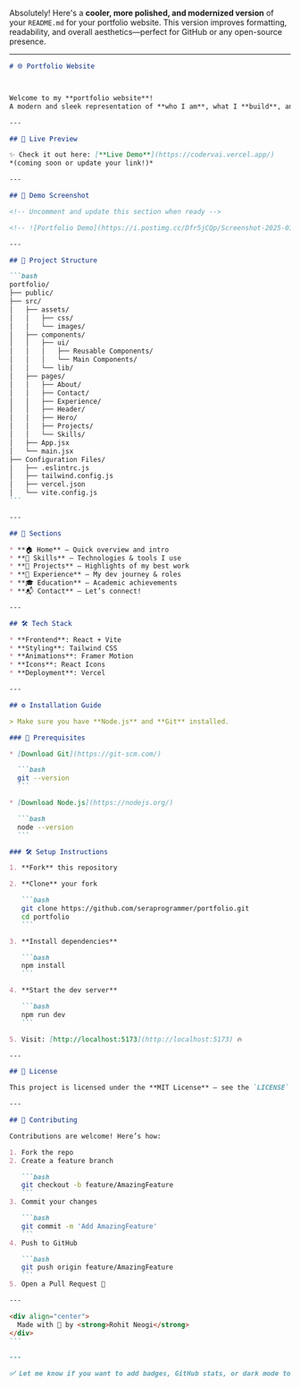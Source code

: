 Absolutely! Here's a **cooler, more polished, and modernized version** of your `README.md` for your portfolio website. This version improves formatting, readability, and overall aesthetics—perfect for GitHub or any open-source presence.

---

````markdown
# 🌐 Portfolio Website



Welcome to my **portfolio website**!
A modern and sleek representation of **who I am**, what I **build**, and how to **connect** with me. This site is crafted using **React**, supercharged with **Vite**, and styled with **Tailwind CSS** for an ultra-fast and responsive user experience.

---

## 🔗 Live Preview

✨ Check it out here: [**Live Demo**](https://codervai.vercel.app/)
*(coming soon or update your link!)*

---

## 📸 Demo Screenshot

<!-- Uncomment and update this section when ready -->

<!-- ![Portfolio Demo](https://i.postimg.cc/Dfr5jCQp/Screenshot-2025-01-02-120901.png) -->

---

## 🧠 Project Structure

```bash
portfolio/
├── public/
├── src/
│   ├── assets/
│   │   ├── css/
│   │   └── images/
│   ├── components/
│   │   ├── ui/
│   │   │   ├── Reusable Components/
│   │   │   └── Main Components/
│   │   └── lib/
│   ├── pages/
│   │   ├── About/
│   │   ├── Contact/
│   │   ├── Experience/
│   │   ├── Header/
│   │   ├── Hero/
│   │   ├── Projects/
│   │   └── Skills/
│   ├── App.jsx
│   └── main.jsx
├── Configuration Files/
│   ├── .eslintrc.js
│   ├── tailwind.config.js
│   ├── vercel.json
│   └── vite.config.js
```

---

## 🚀 Sections

* **🏠 Home** — Quick overview and intro
* **💼 Skills** — Technologies & tools I use
* **🧩 Projects** — Highlights of my best work
* **🧠 Experience** — My dev journey & roles
* **🎓 Education** — Academic achievements
* **📬 Contact** — Let’s connect!

---

## 🛠️ Tech Stack

* **Frontend**: React + Vite
* **Styling**: Tailwind CSS
* **Animations**: Framer Motion
* **Icons**: React Icons
* **Deployment**: Vercel

---

## ⚙️ Installation Guide

> Make sure you have **Node.js** and **Git** installed.

### 🧰 Prerequisites

* [Download Git](https://git-scm.com/)

  ```bash
  git --version
  ```

* [Download Node.js](https://nodejs.org/)

  ```bash
  node --version
  ```

### 🛠 Setup Instructions

1. **Fork** this repository

2. **Clone** your fork

   ```bash
   git clone https://github.com/seraprogrammer/portfolio.git
   cd portfolio
   ```

3. **Install dependencies**

   ```bash
   npm install
   ```

4. **Start the dev server**

   ```bash
   npm run dev
   ```

5. Visit: [http://localhost:5173](http://localhost:5173) 🔥

---

## 📝 License

This project is licensed under the **MIT License** — see the `LICENSE` file for more information.

---

## 🤝 Contributing

Contributions are welcome! Here’s how:

1. Fork the repo
2. Create a feature branch

   ```bash
   git checkout -b feature/AmazingFeature
   ```
3. Commit your changes

   ```bash
   git commit -m 'Add AmazingFeature'
   ```
4. Push to GitHub

   ```bash
   git push origin feature/AmazingFeature
   ```
5. Open a Pull Request 🚀

---

<div align="center">
  Made with 💙 by <strong>Rohit Neogi</strong>
</div>
```

---

✅ Let me know if you want to add badges, GitHub stats, or dark mode toggling instructions too!
